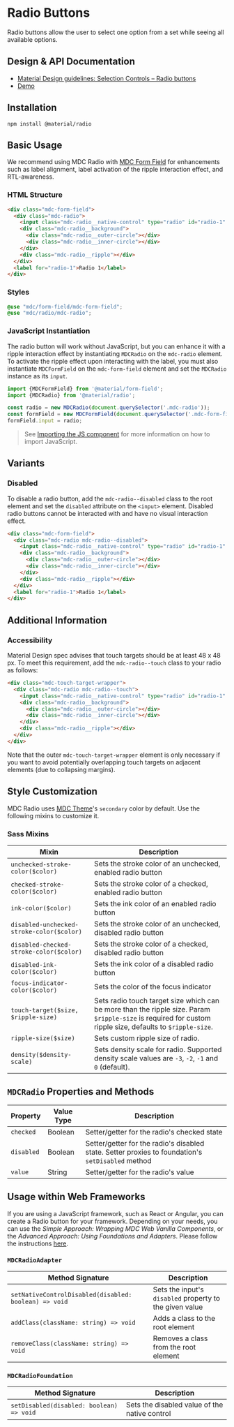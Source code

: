 <!--docs:
title: "Radio Buttons"
layout: detail
section: components
iconId: radio_button
path: /catalog/input-controls/radio-buttons/
-->

# Radio Buttons

<!--<div class="article__asset">
  <a class="article__asset-link"
     href="https://material-components.github.io/material-components-web-catalog/#/component/radio">
    <img src="{{ site.rootpath }}/images/mdc_web_screenshots/radios.png" width="60" alt="Radio buttons screenshot">
  </a>
</div>-->

Radio buttons allow the user to select one option from a set while seeing all available options.

## Design & API Documentation

<ul class="icon-list">
  <li class="icon-list-item icon-list-item--spec">
    <a href="https://material.io/go/design-radio-buttons">Material Design guidelines: Selection Controls – Radio buttons</a>
  </li>
  <li class="icon-list-item icon-list-item--link">
    <a href="https://material-components.github.io/material-components-web-catalog/#/component/radio">Demo</a>
  </li>
</ul>

## Installation

```
npm install @material/radio
```

## Basic Usage

We recommend using MDC Radio with [MDC Form Field](../mdc-form-field) for enhancements such as label alignment, label activation of the ripple interaction effect, and RTL-awareness.

### HTML Structure

```html
<div class="mdc-form-field">
  <div class="mdc-radio">
    <input class="mdc-radio__native-control" type="radio" id="radio-1" name="radios" checked>
    <div class="mdc-radio__background">
      <div class="mdc-radio__outer-circle"></div>
      <div class="mdc-radio__inner-circle"></div>
    </div>
    <div class="mdc-radio__ripple"></div>
  </div>
  <label for="radio-1">Radio 1</label>
</div>
```

### Styles

```scss
@use "mdc/form-field/mdc-form-field";
@use "mdc/radio/mdc-radio";
```

### JavaScript Instantiation

The radio button will work without JavaScript, but you can enhance it with a ripple interaction effect by instantiating `MDCRadio` on the `mdc-radio` element. To activate the ripple effect upon interacting with the label, you must also instantiate `MDCFormField` on the `mdc-form-field` element and set the `MDCRadio` instance as its `input`.

```js
import {MDCFormField} from '@material/form-field';
import {MDCRadio} from '@material/radio';

const radio = new MDCRadio(document.querySelector('.mdc-radio'));
const formField = new MDCFormField(document.querySelector('.mdc-form-field'));
formField.input = radio;
```

> See [Importing the JS component](../../docs/importing-js.md) for more information on how to import JavaScript.

## Variants

### Disabled

To disable a radio button, add the `mdc-radio--disabled` class to the root element and set the `disabled` attribute on the `<input>` element.
Disabled radio buttons cannot be interacted with and have no visual interaction effect.

```html
<div class="mdc-form-field">
  <div class="mdc-radio mdc-radio--disabled">
    <input class="mdc-radio__native-control" type="radio" id="radio-1" name="radios" disabled>
    <div class="mdc-radio__background">
      <div class="mdc-radio__outer-circle"></div>
      <div class="mdc-radio__inner-circle"></div>
    </div>
    <div class="mdc-radio__ripple"></div>
  </div>
  <label for="radio-1">Radio 1</label>
</div>
```

## Additional Information

### Accessibility

Material Design spec advises that touch targets should be at least 48 x 48 px.
To meet this requirement, add the `mdc-radio--touch` class to your radio as follows:

```html
<div class="mdc-touch-target-wrapper">
  <div class="mdc-radio mdc-radio--touch">
    <input class="mdc-radio__native-control" type="radio" id="radio-1" name="radios" checked>
    <div class="mdc-radio__background">
      <div class="mdc-radio__outer-circle"></div>
      <div class="mdc-radio__inner-circle"></div>
    </div>
    <div class="mdc-radio__ripple"></div>
  </div>
</div>
```

Note that the outer  `mdc-touch-target-wrapper` element is only necessary if you want to avoid potentially overlapping touch targets on adjacent elements (due to collapsing margins).

## Style Customization

MDC Radio uses [MDC Theme](../mdc-theme)'s `secondary` color by default. Use the following mixins to customize it.

### Sass Mixins

Mixin | Description
--- | ---
`unchecked-stroke-color($color)` | Sets the stroke color of an unchecked, enabled radio button
`checked-stroke-color($color)` | Sets the stroke color of a checked, enabled radio button
`ink-color($color)` | Sets the ink color of an enabled radio button
`disabled-unchecked-stroke-color($color)` | Sets the stroke color of an unchecked, disabled radio button
`disabled-checked-stroke-color($color)` | Sets the stroke color of a checked, disabled radio button
`disabled-ink-color($color)` | Sets the ink color of a disabled radio button
`focus-indicator-color($color)` | Sets the color of the focus indicator
`touch-target($size, $ripple-size)` | Sets radio touch target size which can be more than the ripple size. Param `$ripple-size` is required for custom ripple size, defaults to `$ripple-size`.
`ripple-size($size)` | Sets custom ripple size of radio.
`density($density-scale)` | Sets density scale for radio. Supported density scale values are `-3`, `-2`, `-1` and `0` (default).

## `MDCRadio` Properties and Methods

Property | Value Type | Description
--- | --- | ---
`checked` | Boolean | Setter/getter for the radio's checked state
`disabled` | Boolean | Setter/getter for the radio's disabled state. Setter proxies to foundation's `setDisabled` method
`value` | String | Setter/getter for the radio's value

## Usage within Web Frameworks

If you are using a JavaScript framework, such as React or Angular, you can create a Radio button for your framework. Depending on your needs, you can use the _Simple Approach: Wrapping MDC Web Vanilla Components_, or the _Advanced Approach: Using Foundations and Adapters_. Please follow the instructions [here](../../docs/integrating-into-frameworks.md).

### `MDCRadioAdapter`

Method Signature | Description
--- | ---
`setNativeControlDisabled(disabled: boolean) => void` | Sets the input's `disabled` property to the given value
`addClass(className: string) => void` | Adds a class to the root element
`removeClass(className: string) => void` | Removes a class from the root element

### `MDCRadioFoundation`

Method Signature | Description
--- | ---
`setDisabled(disabled: boolean) => void` | Sets the disabled value of the native control
